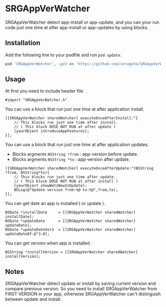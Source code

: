 SRGAppVerWatcher
===========

SRGAppVerWatcher detect app-install or app-update, and you can your run code  just   one time at  after app-install or app-updates by using blocks.

## Installation

Add the following line to your podfile and run `pod update`.
```ruby
pod 'SRGAppVerWatcher', :git => 'https://github.com/soragoto/SRGAppVerWatcher.git', :tag => '0.0.1'
```

## Usage

At first you need to include header file.
```objc
#import "SRGAppVerWatcher.h"
```

You can use a block that run just one time at after application install.
```objc
[[SRGAppVerWatcher sharedWatcher] executeOnceAfterInstall:^{
    // This blocks run just one time after install.
    // ( This block DOSE NOT RUN at after update )
    [yourObject introduceAppFeatures];
}];
```
You can use a block that run just one time at after application updates. 
- Blocks argments `NSString *from` : app-version before update.
- Blocks argments `NSString *to` :  app-version after update.

```objc
[[SRGAppVerWatcher sharedWatcher] executeOnceAfterUpdate:^(NSString *from, NSString*to){
    // This blocks run just one time after update.
    // ( This block DOSE NOT RUN at after install )
    [yourObject showWatsNewInUpdate];
    NSLog(@"Update version from:%@ to:%@",from,to);
}];
```

You can get date an app is installed ( or update ).
```objc
NSDate *installDate     = [[SRGAppVerWatcher sharedWatcher] installDate];
NSDate *updateDate      = [[SRGAppVerWatcher sharedWatcher] updateDate];
NSDate *updateDateVer3  = [[SRGAppVerWatcher sharedWatcher] updateDateOf:@"3.0];
```

You can get version when app is installed .
```objc
NSString *installVersion = [[SRGAppVerWatcher sharedWatcher] installVersion];
```

## Notes

SRGAppVerWatcher detect update or install by saving current version and compare previous version. So you need to install SRGAppVerWatcher from FIRST VERSION in your app, otherwise SRGAppVerWatcher can't distinguish between update and install.
